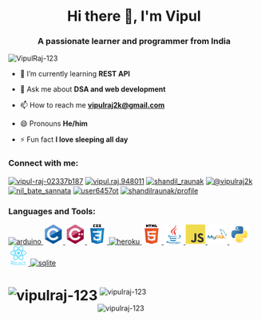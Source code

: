 <h1 align="center">Hi there 👋, I'm Vipul</h1>
<h3 align="center">A passionate learner and programmer from India</h3>

<p align="left"> <img src="https://komarev.com/ghpvc/?username=vipulraj-123&label=Profile%20views&color=0e75b6&style=flat" alt="VipulRaj-123" /> </p>

- 🌱 I’m currently learning **REST API**

- 💬 Ask me about **DSA and web development**

- 📫 How to reach me **vipulraj2k@gmail.com**

- 😄 Pronouns **He/him**

- ⚡ Fun fact **I love sleeping all day**

<h3 align="left">Connect with me:</h3>
<p align="left">
<a href="https://linkedin.com/in/vipul-raj-02337b187" target="blank"><img align="center" src="https://raw.githubusercontent.com/rahuldkjain/github-profile-readme-generator/master/src/images/icons/Social/linked-in-alt.svg" alt="vipul-raj-02337b187" height="30" width="40" /></a>
<a href="https://fb.com/vipul.raj.948011" target="blank"><img align="center" src="https://raw.githubusercontent.com/rahuldkjain/github-profile-readme-generator/master/src/images/icons/Social/facebook.svg" alt="vipul.raj.948011" height="30" width="40" /></a>
<a href="https://www.codechef.com/users/shandil_raunak" target="blank"><img align="center" src="https://cdn.jsdelivr.net/npm/simple-icons@3.1.0/icons/codechef.svg" alt="shandil_raunak" height="30" width="40" /></a>
<a href="https://www.hackerrank.com/vipulraj2k" target="blank"><img align="center" src="https://raw.githubusercontent.com/rahuldkjain/github-profile-readme-generator/master/src/images/icons/Social/hackerrank.svg" alt="@vipulraj2k" height="30" width="40" /></a>
<a href="https://codeforces.com/profile/nil_bate_sannata" target="blank"><img align="center" src="https://cdn.jsdelivr.net/npm/simple-icons@3.0.1/icons/codeforces.svg" alt="nil_bate_sannata" height="30" width="40" /></a>
<a href="https://www.leetcode.com/user6457ot" target="blank"><img align="center" src="https://raw.githubusercontent.com/rahuldkjain/github-profile-readme-generator/master/src/images/icons/Social/leet-code.svg" alt="user6457ot" height="30" width="40" /></a>
<a href="https://auth.geeksforgeeks.org/user/shandilraunak/profile" target="blank"><img align="center" src="https://raw.githubusercontent.com/rahuldkjain/github-profile-readme-generator/master/src/images/icons/Social/geeks-for-geeks.svg" alt="shandilraunak/profile" height="30" width="40" /></a>
</p>

<h3 align="left">Languages and Tools:</h3>
<p align="left"> <a href="https://www.arduino.cc/" target="_blank"> <img src="https://cdn.worldvectorlogo.com/logos/arduino-1.svg" alt="arduino" width="40" height="40"/> </a> <a href="https://www.cprogramming.com/" target="_blank"> <img src="https://raw.githubusercontent.com/devicons/devicon/master/icons/c/c-original.svg" alt="c" width="40" height="40"/> </a> <a href="https://www.w3schools.com/cpp/" target="_blank"> <img src="https://raw.githubusercontent.com/devicons/devicon/master/icons/cplusplus/cplusplus-original.svg" alt="cplusplus" width="40" height="40"/> </a> <a href="https://www.w3schools.com/css/" target="_blank"> <img src="https://raw.githubusercontent.com/devicons/devicon/master/icons/css3/css3-original-wordmark.svg" alt="css3" width="40" height="40"/> </a> <a href="https://heroku.com" target="_blank"> <img src="https://www.vectorlogo.zone/logos/heroku/heroku-icon.svg" alt="heroku" width="40" height="40"/> </a> <a href="https://www.w3.org/html/" target="_blank"> <img src="https://raw.githubusercontent.com/devicons/devicon/master/icons/html5/html5-original-wordmark.svg" alt="html5" width="40" height="40"/> </a> <a href="https://www.java.com" target="_blank"> <img src="https://raw.githubusercontent.com/devicons/devicon/master/icons/java/java-original.svg" alt="java" width="40" height="40"/> </a> <a href="https://developer.mozilla.org/en-US/docs/Web/JavaScript" target="_blank"> <img src="https://raw.githubusercontent.com/devicons/devicon/master/icons/javascript/javascript-original.svg" alt="javascript" width="40" height="40"/> </a> <a href="https://www.mysql.com/" target="_blank"> <img src="https://raw.githubusercontent.com/devicons/devicon/master/icons/mysql/mysql-original-wordmark.svg" alt="mysql" width="40" height="40"/> </a> <a href="https://www.python.org" target="_blank"> <img src="https://raw.githubusercontent.com/devicons/devicon/master/icons/python/python-original.svg" alt="python" width="40" height="40"/> </a> <a href="https://reactjs.org/" target="_blank"> <img src="https://raw.githubusercontent.com/devicons/devicon/master/icons/react/react-original-wordmark.svg" alt="react" width="40" height="40"/> </a> <a href="https://www.sqlite.org/" target="_blank"> <img src="https://www.vectorlogo.zone/logos/sqlite/sqlite-icon.svg" alt="sqlite" width="40" height="40"/> </a> </p>

<h1><img align="left" src="https://github-readme-stats.vercel.app/api/top-langs?username=vipulraj-123&show_icons=true&locale=en&layout=compact" alt="vipulraj-123" /></h1>

<p>&nbsp;<img align="center" src="https://github-readme-stats.vercel.app/api?username=vipulraj-123&show_icons=true&locale=en" alt="vipulraj-123" /></p>

<p><img align="center" src="https://github-readme-streak-stats.herokuapp.com/?user=vipulraj-123&" alt="vipulraj-123" /></p>
